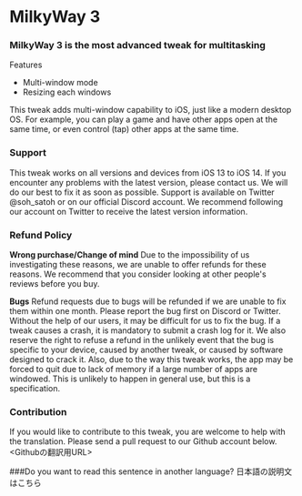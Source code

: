 # MilkyWay 3
### MilkyWay 3 is the most advanced tweak for multitasking
Features
- Multi-window mode
- Resizing each windows

This tweak adds multi-window capability to iOS, just like a modern desktop OS.
For example, you can play a game and have other apps open at the same time, or even control (tap) other apps at the same time.

### Support
This tweak works on all versions and devices from iOS 13 to iOS 14.
If you encounter any problems with the latest version, please contact us. We will do our best to fix it as soon as possible.
Support is available on Twitter @soh_satoh or on our official Discord account.
We recommend following our account on Twitter to receive the latest version information.

### Refund Policy
**Wrong purchase/Change of mind**
Due to the impossibility of us investigating these reasons, we are unable to offer refunds for these reasons.
We recommend that you consider looking at other people's reviews before you buy.

**Bugs**
Refund requests due to bugs will be refunded if we are unable to fix them within one month.
Please report the bug first on Discord or Twitter. Without the help of our users, it may be difficult for us to fix the bug.
If a tweak causes a crash, it is mandatory to submit a crash log for it.
We also reserve the right to refuse a refund in the unlikely event that the bug is specific to your device, caused by another tweak, or caused by software designed to crack it.
Also, due to the way this tweak works, the app may be forced to quit due to lack of memory if a large number of apps are windowed. This is unlikely to happen in general use, but this is a specification.

### Contribution
If you would like to contribute to this tweak, you are welcome to help with the translation.
Please send a pull request to our Github account below.
<Githubの翻訳用URL>

###Do you want to read this sentence in another language?
日本語の説明文はこちら
